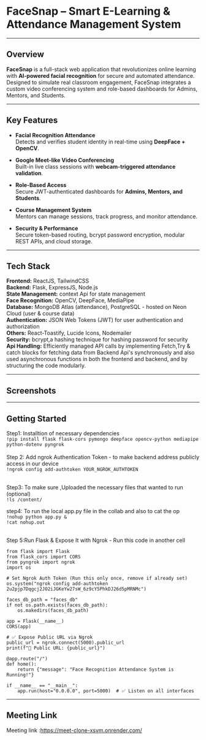 # FaceSnap – Smart E-Learning & Attendance Management System

---

## Overview

**FaceSnap** is a full-stack web application that revolutionizes online learning with **AI-powered facial recognition** for secure and automated attendance. Designed to simulate real classroom engagement, FaceSnap integrates a custom video conferencing system and role-based dashboards for Admins, Mentors, and Students.

---

## Key Features

- **Facial Recognition Attendance**  
  Detects and verifies student identity in real-time using **DeepFace + OpenCV**.

- **Google Meet-like Video Conferencing**  
  Built-in live class sessions with **webcam-triggered attendance validation**.

- **Role-Based Access**  
  Secure JWT-authenticated dashboards for **Admins, Mentors, and Students**.

- **Course Management System**  
  Mentors can manage sessions, track progress, and monitor attendance.

- **Security & Performance**  
  Secure token-based routing, bcrypt password encryption, modular REST APIs, and cloud storage.

---

## Tech Stack

**Frontend:** ReactJS, TailwindCSS  <br/>
**Backend:** Flask, ExpressJS, Node.js  <br/>
**State Management:** context Api for state management  <br/>
**Face Recognition:** OpenCV, DeepFace, MediaPipe   <br/>
**Database:** MongoDB Atlas (attendance), PostgreSQL - hosted on Neon Cloud (user & course data)   <br/>
**Authentication:** JSON Web Tokens (JWT) for user authentication and authorization  <br/>
**Others:** React-Toastify, Lucide Icons, Nodemailer  <br/>
**Security:** bcrypt,a hashing technique for hashing password for security  <br/>
**Api Handling:** Efficiently managed API calls by implementing Fetch,Try & catch blocks for fetching data from Backend Api's synchronously and also used asynchronous functions in both the frontend and backend, and by structuring the code modularly.  <br/>

---

## Screenshots





---

## Getting Started

Step1: Installtion of necessary dependencies<br/>
`!pip install flask flask-cors pymongo deepface opencv-python mediapipe python-dotenv pyngrok ` <br/> <br/>
Step 2: Add ngrok Authentication Token - to make backend address publicly access in our device <br/>
` !ngrok config add-authtoken YOUR_NGROK_AUTHTOKEN ` <br/> <br/>

Step3: To make sure ,Uploaded the necessary files that wanted to run (optional) <br/>
` !ls /content/ ` <br/>

step4: To run the local app.py file in the collab and also to cat the op <br/>
` !nohup python app.py & ` <br/>
` !cat nohup.out ` <br/> <br/>

Step 5:Run Flask & Expose It with Ngrok - Run this code in another cell <br/>
```
from flask import Flask
from flask_cors import CORS
from pyngrok import ngrok
import os

# Set Ngrok Auth Token (Run this only once, remove if already set)
os.system("ngrok config add-authtoken 2u2pjp7Dqgcj2JO2iJGKeYw27sW_6z9cY5PhkDJ26d5pMRNMc")

faces_db_path = "faces_db"
if not os.path.exists(faces_db_path):
    os.makedirs(faces_db_path)
    
app = Flask(__name__)
CORS(app)

# ✅ Expose Public URL via Ngrok
public_url = ngrok.connect(5000).public_url
print(f"🚀 Public URL: {public_url}")

@app.route("/")
def home():
    return {"message": "Face Recognition Attendance System is Running!"}

if __name__ == "__main__":
    app.run(host="0.0.0.0", port=5000)  # ✅ Listen on all interfaces

```

---
## Meeting Link
Meeting link :https://meet-clone-xsvm.onrender.com/
